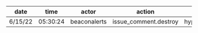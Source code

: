 | date    | time     | actor        | action                | repo             | user | data.team | data.new_repo_permission | data.old_repo_permission |
| ------- | -------- | ------------ | --------------------- | ---------------- | ---- | --------- | ------------------------ | ------------------------ |
| 6/15/22 | 05:30:24 | beaconalerts | issue_comment.destroy | hyperledger/besu |      |           |                          |                          |
